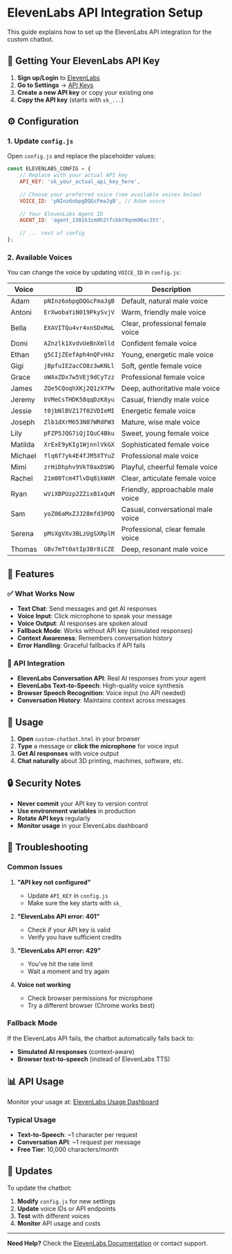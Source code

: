 # ElevenLabs API Integration Setup

This guide explains how to set up the ElevenLabs API integration for the custom chatbot.

## 🔑 Getting Your ElevenLabs API Key

1. **Sign up/Login** to [ElevenLabs](https://elevenlabs.io)
2. **Go to Settings** → [API Keys](https://elevenlabs.io/app/settings/api-keys)
3. **Create a new API key** or copy your existing one
4. **Copy the API key** (starts with `sk_...`)

## ⚙️ Configuration

### 1. Update `config.js`

Open `config.js` and replace the placeholder values:

```javascript
const ELEVENLABS_CONFIG = {
    // Replace with your actual API key
    API_KEY: 'sk_your_actual_api_key_here',
    
    // Choose your preferred voice (see available voices below)
    VOICE_ID: 'pNInz6obpgDQGcFmaJgB', // Adam voice
    
    // Your ElevenLabs Agent ID
    AGENT_ID: 'agent_1301k3zm8h2tfcbbt9qnm90ac35t',
    
    // ... rest of config
};
```

### 2. Available Voices

You can change the voice by updating `VOICE_ID` in `config.js`:

| Voice | ID | Description |
|-------|----|-----------| 
| Adam | `pNInz6obpgDQGcFmaJgB` | Default, natural male voice |
| Antoni | `ErXwobaYiN019PkySvjV` | Warm, friendly male voice |
| Bella | `EXAVITQu4vr4xnSDxMaL` | Clear, professional female voice |
| Domi | `AZnzlk1XvdvUeBnXmlld` | Confident female voice |
| Ethan | `g5CIjZEefAph4nQFvHAz` | Young, energetic male voice |
| Gigi | `jBpfuIE2acCO8z3wKNLl` | Soft, gentle female voice |
| Grace | `oWAxZDx7w5VEj9dCyTzz` | Professional female voice |
| James | `ZQe5CQoqhXKj2Q1zX7Pw` | Deep, authoritative male voice |
| Jeremy | `bVMeCsTHDK58qqDzK8yu` | Casual, friendly male voice |
| Jessie | `t0jbNlBVZ17f02VDIeMI` | Energetic female voice |
| Joseph | `Zlb1dXrM653N07WRdFW3` | Mature, wise male voice |
| Lily | `pFZP5JQG7iQjIQuC4Bku` | Sweet, young female voice |
| Matilda | `XrExE9yKIg1WjnnlVkGX` | Sophisticated female voice |
| Michael | `flq6f7yk4E4fJM5XTYuZ` | Professional male voice |
| Mimi | `zrHiDhphv9VkT0axDSWG` | Playful, cheerful female voice |
| Rachel | `21m00Tcm4TlvDq8ikWAM` | Clear, articulate female voice |
| Ryan | `wViXBPUzp2ZZixB1xQuM` | Friendly, approachable male voice |
| Sam | `yoZ06aMxZJJ28mfd3POQ` | Casual, conversational male voice |
| Serena | `pMsXgVXv3BLzUgSXRplM` | Professional, clear female voice |
| Thomas | `GBv7mTt0atIp3Br8iCZE` | Deep, resonant male voice |

## 🎯 Features

### ✅ What Works Now

- **Text Chat**: Send messages and get AI responses
- **Voice Input**: Click microphone to speak your message
- **Voice Output**: AI responses are spoken aloud
- **Fallback Mode**: Works without API key (simulated responses)
- **Context Awareness**: Remembers conversation history
- **Error Handling**: Graceful fallbacks if API fails

### 🔧 API Integration

- **ElevenLabs Conversation API**: Real AI responses from your agent
- **ElevenLabs Text-to-Speech**: High-quality voice synthesis
- **Browser Speech Recognition**: Voice input (no API needed)
- **Conversation History**: Maintains context across messages

## 🚀 Usage

1. **Open** `custom-chatbot.html` in your browser
2. **Type** a message or **click the microphone** for voice input
3. **Get AI responses** with voice output
4. **Chat naturally** about 3D printing, machines, software, etc.

## 🔒 Security Notes

- **Never commit** your API key to version control
- **Use environment variables** in production
- **Rotate API keys** regularly
- **Monitor usage** in your ElevenLabs dashboard

## 🐛 Troubleshooting

### Common Issues

1. **"API key not configured"**
   - Update `API_KEY` in `config.js`
   - Make sure the key starts with `sk_`

2. **"ElevenLabs API error: 401"**
   - Check if your API key is valid
   - Verify you have sufficient credits

3. **"ElevenLabs API error: 429"**
   - You've hit the rate limit
   - Wait a moment and try again

4. **Voice not working**
   - Check browser permissions for microphone
   - Try a different browser (Chrome works best)

### Fallback Mode

If the ElevenLabs API fails, the chatbot automatically falls back to:
- **Simulated AI responses** (context-aware)
- **Browser text-to-speech** (instead of ElevenLabs TTS)

## 📊 API Usage

Monitor your usage at: [ElevenLabs Usage Dashboard](https://elevenlabs.io/app/usage)

### Typical Usage
- **Text-to-Speech**: ~1 character per request
- **Conversation API**: ~1 request per message
- **Free Tier**: 10,000 characters/month

## 🔄 Updates

To update the chatbot:
1. **Modify** `config.js` for new settings
2. **Update** voice IDs or API endpoints
3. **Test** with different voices
4. **Monitor** API usage and costs

---

**Need Help?** Check the [ElevenLabs Documentation](https://docs.elevenlabs.io/) or contact support.
